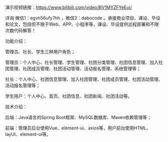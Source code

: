 演示视频链接：https://www.bilibili.com/video/BV1MYZFYeEuj/

详询 微信1：egvh56ufy7hh ，微信2：dabocode 。承接商业项目、课设、毕设和论文，包括但不限于Web、APP、小程序等，课设、毕设提供远程部署和不限次数代码解答！

功能介绍：

管理员、社长、学生三种用户角色；

管理员：个人中心、社长管理、学生管理、社团分类管理、社团信息管理、加入社团管理、社团成员管理、社团活动管理、活动报名管理、系统管理等；

社长：个人中心、社团信息管理、加入社团管理、社团成员管理、社团活动管理、活动报名管理等；

学生用户：个人中心、首页、社团信息、社团新闻、社团活动等。

技术介绍：

后端：Java语言的Spring Boot框架、MySQL数据库、Maven依赖管理等；

前端：管理员后台使用Vue、element-ui、axios等，用户前台使用HTML、layUI、element-ui等。
